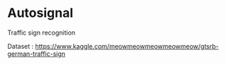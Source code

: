 # Autosignal
Traffic sign recognition

Dataset : https://www.kaggle.com/meowmeowmeowmeowmeow/gtsrb-german-traffic-sign
